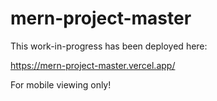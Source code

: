 # mern-project-master

This work-in-progress has been deployed here:

https://mern-project-master.vercel.app/

For mobile viewing only!

